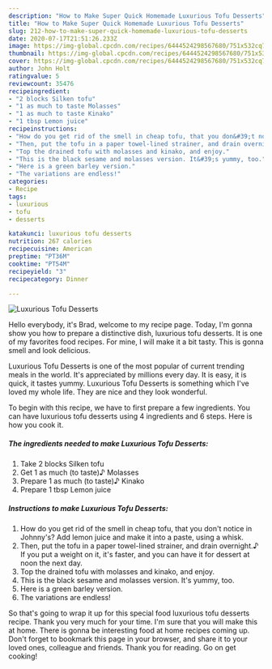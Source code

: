 ```yaml
---
description: "How to Make Super Quick Homemade Luxurious Tofu Desserts"
title: "How to Make Super Quick Homemade Luxurious Tofu Desserts"
slug: 212-how-to-make-super-quick-homemade-luxurious-tofu-desserts
date: 2020-07-17T21:51:26.233Z
image: https://img-global.cpcdn.com/recipes/6444524298567680/751x532cq70/luxurious-tofu-desserts-recipe-main-photo.jpg
thumbnail: https://img-global.cpcdn.com/recipes/6444524298567680/751x532cq70/luxurious-tofu-desserts-recipe-main-photo.jpg
cover: https://img-global.cpcdn.com/recipes/6444524298567680/751x532cq70/luxurious-tofu-desserts-recipe-main-photo.jpg
author: John Holt
ratingvalue: 5
reviewcount: 35476
recipeingredient:
- "2 blocks Silken tofu"
- "1 as much to taste Molasses"
- "1 as much to taste Kinako"
- "1 tbsp Lemon juice"
recipeinstructions:
- "How do you get rid of the smell in cheap tofu, that you don&#39;t notice in Johnny&#39;s? Add lemon juice and make it into a paste, using a whisk."
- "Then, put the tofu in a paper towel-lined strainer, and drain overnight.♪ If you put a weight on it, it&#39;s faster, and you can have it for dessert at noon the next day."
- "Top the drained tofu with molasses and kinako, and enjoy."
- "This is the black sesame and molasses version. It&#39;s yummy, too."
- "Here is a green barley version."
- "The variations are endless!"
categories:
- Recipe
tags:
- luxurious
- tofu
- desserts

katakunci: luxurious tofu desserts 
nutrition: 267 calories
recipecuisine: American
preptime: "PT36M"
cooktime: "PT54M"
recipeyield: "3"
recipecategory: Dinner

---
```



![Luxurious Tofu Desserts](https://img-global.cpcdn.com/recipes/6444524298567680/751x532cq70/luxurious-tofu-desserts-recipe-main-photo.jpg)

Hello everybody, it's Brad, welcome to my recipe page. Today, I'm gonna show you how to prepare a distinctive dish, luxurious tofu desserts. It is one of my favorites food recipes. For mine, I will make it a bit tasty. This is gonna smell and look delicious.

Luxurious Tofu Desserts is one of the most popular of current trending meals in the world. It's appreciated by millions every day. It is easy, it is quick, it tastes yummy. Luxurious Tofu Desserts is something which I've loved my whole life. They are nice and they look wonderful.




To begin with this recipe, we have to first prepare a few ingredients. You can have luxurious tofu desserts using 4 ingredients and 6 steps. Here is how you cook it.

<!--inarticleads1-->

##### The ingredients needed to make Luxurious Tofu Desserts:

1. Take 2 blocks Silken tofu
1. Get 1 as much (to taste)♪ Molasses
1. Prepare 1 as much (to taste)♪ Kinako
1. Prepare 1 tbsp Lemon juice




<!--inarticleads2-->

##### Instructions to make Luxurious Tofu Desserts:

1. How do you get rid of the smell in cheap tofu, that you don&#39;t notice in Johnny&#39;s? Add lemon juice and make it into a paste, using a whisk.
1. Then, put the tofu in a paper towel-lined strainer, and drain overnight.♪ If you put a weight on it, it&#39;s faster, and you can have it for dessert at noon the next day.
1. Top the drained tofu with molasses and kinako, and enjoy.
1. This is the black sesame and molasses version. It&#39;s yummy, too.
1. Here is a green barley version.
1. The variations are endless!




So that's going to wrap it up for this special food luxurious tofu desserts recipe. Thank you very much for your time. I'm sure that you will make this at home. There is gonna be interesting food at home recipes coming up. Don't forget to bookmark this page in your browser, and share it to your loved ones, colleague and friends. Thank you for reading. Go on get cooking!
